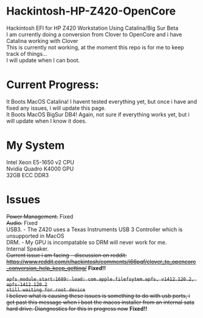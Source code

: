 # Hackintosh-HP-Z420-OpenCore
Hackintosh EFI for HP Z420 Workstation Using Catalina/Big Sur Beta   
I am currently doing a conversion from Clover to OpenCore  and i have Catalina working with Clover  
This is currently not working, at the moment this repo is for me to keep track of things...   
I will update when I can boot.  

# Current Progress:    
It Boots MacOS Catalina! I havent tested everything yet, but once i have and fixed any issues, i will update this page.    
It Boots MacOS BigSur DB4! Again, not sure if everything works yet, but i will update when I know it does.   

# My System
Intel Xeon E5-1650 v2 CPU  
Nvidia Quadro K4000 GPU   
32GB ECC DDR3   

# Issues   
~~Power Management.~~ Fixed   
~~Audio.~~ Fixed    
USB3. - The Z420 uses a Texas Instruments USB 3 Controller which is unsupported in MacOS   
DRM. - My GPU is incompatable so DRM will never work for me.   
Internal Speaker.    
~~Current issue i am facing - discussion on reddit: https://www.reddit.com/r/hackintosh/comments/i66pqf/clover_to_opencore_conversion_help_keep_getting/~~ **Fixed!!**     
     
~~`apfs_module_start:1689: load: com.apple.filefsytem.apfs, v1412.120.2, apfs-1412.120.2`~~    
~~`still waiting for root device`~~   
~~I believe what is causing these issues is something to do with usb ports, i get past this message when i boot the macos installer from an internal sata hard drive. Diangnostics for this in progress now~~ **Fixed!!**     
